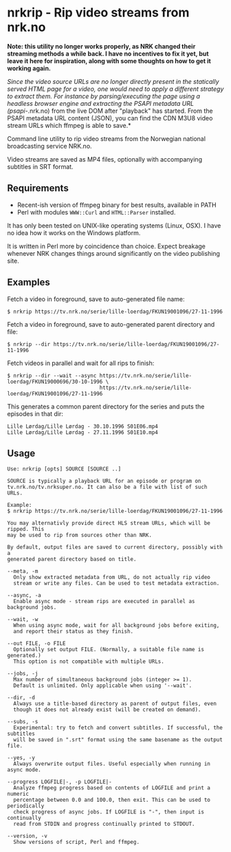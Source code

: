 nrkrip - Rip video streams from nrk.no
======================================

**Note: this utility no longer works properly, as NRK changed their streaming methods a while back. I have no incentives to fix it yet, but leave it here for inspiration, along with some thoughts on how to get it working again.**

*Since the video source URLs are no longer directly present in the statically served HTML page for a video, one would need to apply a different strategy to extract them. For instance by parsing/executing the page using a headless browser engine and extracting the PSAPI metadata URL (psapi-*.nrk.no) from the live DOM after "playback" has started. From the PSAPI metadata URL content (JSON), you can find the CDN M3U8 video stream URLs which ffmpeg is able to save.*

Command line utility to rip video streams from the Norwegian national
broadcasting service NRK.no.

Video streams are saved as MP4 files, optionally with accompanying subtitles in
SRT format.

Requirements
------------

*   Recent-ish version of ffmpeg binary for best results, available in PATH
*   Perl with modules `WWW::Curl` and `HTML::Parser` installed.

It has only been tested on UNIX-like operating systems (Linux, OSX). I have no
idea how it works on the Windows platform.

It is written in Perl more by coincidence than choice. Expect breakage whenever
NRK changes things around significantly on the video publishing site.

Examples
--------

Fetch a video in foreground, save to auto-generated file name:

    $ nrkrip https://tv.nrk.no/serie/lille-loerdag/FKUN19001096/27-11-1996


Fetch a video in foreground, save to auto-generated parent directory and file:

    $ nrkrip --dir https://tv.nrk.no/serie/lille-loerdag/FKUN19001096/27-11-1996


Fetch videos in parallel and wait for all rips to finish:


    $ nrkrip --dir --wait --async https://tv.nrk.no/serie/lille-loerdag/FKUN19000696/30-10-1996 \
                                  https://tv.nrk.no/serie/lille-loerdag/FKUN19001096/27-11-1996


This generates a common parent directory for the series and puts the episodes in that dir:

    Lille Lørdag/Lille Lørdag - 30.10.1996 S01E06.mp4
    Lille Lørdag/Lille Lørdag - 27.11.1996 S01E10.mp4


Usage
-----
    Use: nrkrip [opts] SOURCE [SOURCE ..]

    SOURCE is typically a playback URL for an episode or program on
    tv.nrk.no/tv.nrksuper.no. It can also be a file with list of such URLs.

    Example:
    $ nrkrip https://tv.nrk.no/serie/lille-loerdag/FKUN19001096/27-11-1996

    You may alternativly provide direct HLS stream URLs, which will be ripped. This
    may be used to rip from sources other than NRK.

    By default, output files are saved to current directory, possibly with a
    generated parent directory based on title.

    --meta, -m
      Only show extracted metadata from URL, do not actually rip video
      stream or write any files. Can be used to test metadata extraction.

    --async, -a
      Enable async mode - stream rips are executed in parallel as background jobs.

    --wait, -w
      When using async mode, wait for all background jobs before exiting,
      and report their status as they finish.

    --out FILE, -o FILE
      Optionally set output FILE. (Normally, a suitable file name is generated.)
      This option is not compatible with multiple URLs.

    --jobs, -j
      Max number of simultaneous background jobs (integer >= 1).
      Default is unlimited. Only applicable when using '--wait'.

    --dir, -d
      Always use a title-based directory as parent of output files, even
      though it does not already exist (will be created on demand).

    --subs, -s
      Experimental: try to fetch and convert subtitles. If successful, the subtitles
      will be saved in ".srt" format using the same basename as the output file.

    --yes, -y
      Always overwrite output files. Useful especially when running in async mode.

    --progress LOGFILE|-, -p LOGFILE|-
      Analyze ffmpeg progress based on contents of LOGFILE and print a numeric
      percentage between 0.0 and 100.0, then exit. This can be used to periodically
      check progress of async jobs. If LOGFILE is "-", then input is continually
      read from STDIN and progress continually printed to STDOUT.

    --version, -v
      Show versions of script, Perl and ffmpeg.
